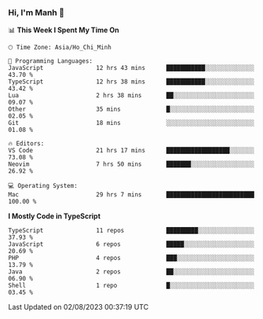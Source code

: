 ### Hi, I'm Manh 👋

<!--START_SECTION:waka-->
📊 **This Week I Spent My Time On** 

```text
🕑︎ Time Zone: Asia/Ho_Chi_Minh

💬 Programming Languages: 
JavaScript               12 hrs 43 mins      ███████████░░░░░░░░░░░░░░   43.70 % 
TypeScript               12 hrs 38 mins      ███████████░░░░░░░░░░░░░░   43.42 % 
Lua                      2 hrs 38 mins       ██░░░░░░░░░░░░░░░░░░░░░░░   09.07 % 
Other                    35 mins             █░░░░░░░░░░░░░░░░░░░░░░░░   02.05 % 
Git                      18 mins             ░░░░░░░░░░░░░░░░░░░░░░░░░   01.08 % 

🔥 Editors: 
VS Code                  21 hrs 17 mins      ██████████████████░░░░░░░   73.08 % 
Neovim                   7 hrs 50 mins       ███████░░░░░░░░░░░░░░░░░░   26.92 % 

💻 Operating System: 
Mac                      29 hrs 7 mins       █████████████████████████   100.00 % 
```

**I Mostly Code in TypeScript** 

```text
TypeScript               11 repos            █████████░░░░░░░░░░░░░░░░   37.93 % 
JavaScript               6 repos             █████░░░░░░░░░░░░░░░░░░░░   20.69 % 
PHP                      4 repos             ███░░░░░░░░░░░░░░░░░░░░░░   13.79 % 
Java                     2 repos             ██░░░░░░░░░░░░░░░░░░░░░░░   06.90 % 
Shell                    1 repo              █░░░░░░░░░░░░░░░░░░░░░░░░   03.45 % 
```




 Last Updated on 02/08/2023 00:37:19 UTC
<!--END_SECTION:waka-->
